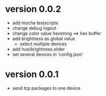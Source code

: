 
version 0.0.2
============
  - add mocha testscripts
  - change debug logout
  - change color value hexstring ==> hex buffer
  - add brightness as global value
	- select multiple devices
  - add hue/brightness slider
  - set several devices in 'config.json'

version 0.0.1
============

  - send tcp packages to one device
